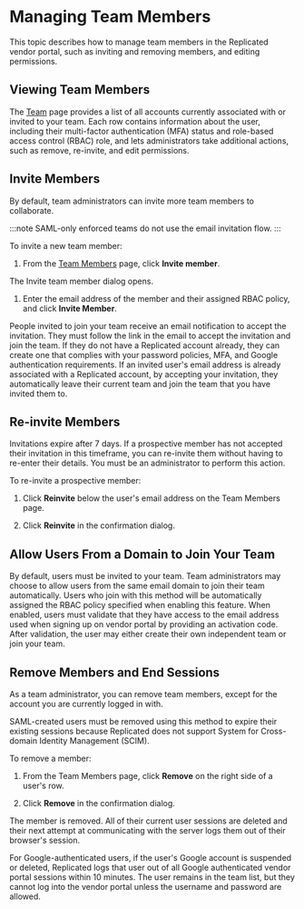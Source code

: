 # Managing Team Members

This topic describes how to manage team members in the Replicated vendor portal, such as inviting and removing members, and editing permissions.

## Viewing Team Members
The [Team](https://vendor.replicated.com/team/members) page provides a list of all accounts currently associated with or invited to your team. Each row contains information about the user, including their multi-factor authentication (MFA) status and role-based access control (RBAC) role, and lets administrators take additional actions, such as remove, re-invite, and edit permissions.

## Invite Members
By default, team administrators can invite more team members to collaborate.

:::note
SAML-only enforced teams do not use the email invitation flow.
:::

To invite a new team member:

1. From the [Team Members](https://vendor.replicated.com/team/members) page, click **Invite member**.

  The Invite team member dialog opens.

1. Enter the email address of the member and their assigned RBAC policy, and click **Invite Member**.

  People invited to join your team receive an email notification to accept the invitation. They must follow the link in the email to accept the invitation and join the team. If they do not have a Replicated account already, they can create one that complies with your password policies, MFA, and Google authentication requirements. If an invited user's email address is already associated with a Replicated account, by accepting your invitation, they automatically leave their current team and join the team that you have invited them to.

## Re-invite Members

Invitations expire after 7 days. If a prospective member has not accepted their invitation in this timeframe, you can re-invite them without having to re-enter their details. You must be an administrator to perform this action.

To re-invite a prospective member:

1. Click **Reinvite** below the user's email address on the Team Members page.

1. Click **Reinvite** in the confirmation dialog.

## Allow Users From a Domain to Join Your Team
By default, users must be invited to your team. Team administrators may choose to allow users from the same email domain to join their team automatically. Users who join with this method will be automatically assigned the RBAC policy specified when enabling this feature. When enabled, users must validate that they have access to the email address used when signing up on vendor portal by providing an activation code. After validation, the user may either create their own independent team or join your team.  

## Remove Members and End Sessions
As a team administrator, you can remove team members, except for the account you are currently logged in with.

SAML-created users must be removed using this method to expire their existing sessions because Replicated does not support System for Cross-domain Identity Management (SCIM).

To remove a member:

1. From the Team Members page, click **Remove** on the right side of a user's row.

1. Click **Remove** in the confirmation dialog.

  The member is removed. All of their current user sessions are deleted and their next attempt at communicating with the server logs them out of their browser's session.

  For Google-authenticated users, if the user's Google account is suspended or deleted, Replicated logs that user out of all Google authenticated vendor portal sessions within 10 minutes. The user remains in the team list, but they cannot log into the vendor portal unless the username and password are allowed.
